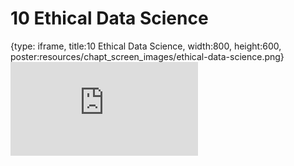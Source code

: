 # 10 Ethical Data Science
 
{type: iframe, title:10 Ethical Data Science, width:800, height:600, poster:resources/chapt_screen_images/ethical-data-science.png}
![](https://datatrail-jhu.github.io/08_data/no_toc/ethical-data-science.html)
 

 
